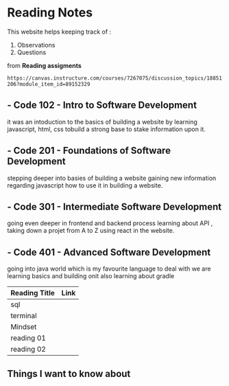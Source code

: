 # **Reading Notes**


This website helps keeping track of : 

1. Observations 
2. Questions 
 
 from **Reading assigments** 
 
 `https://canvas.instructure.com/courses/7267075/discussion_topics/18851206?module_item_id=89152329`

## - Code 102 - Intro to Software Development
it was an intoduction to the basics  of building a website by  learning javascript, html, css tobuild a strong base to stake information upon it.

## - Code 201 - Foundations of Software Development
stepping deeper into basies of building a website gaining new information regarding javascript how to use it in building a website.

## - Code 301 - Intermediate Software Development
going even deeper in frontend and backend process learning about API , taking down a projet from A to Z using react in the website.

## - Code 401 - Advanced Software Development 
going into java world which is my favourite language to deal with we are learning basics and building onit also learning about gradle 



| Reading Title                    | Link                                   |
|----------------------------------|----------------------------------------|
| sql                 |                                                     |
| terminal            |                                                     |
| Mindset             |                                                     |
| reading 01          |                                                     |
| reading 02          |                                                     |











## Things I want to know about 
